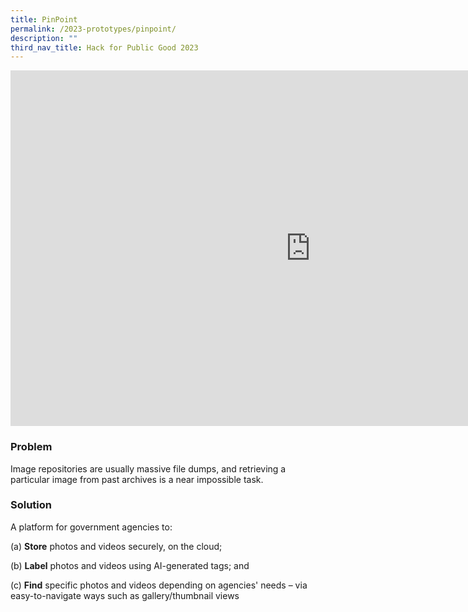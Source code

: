 ```yaml
---
title: PinPoint
permalink: /2023-prototypes/pinpoint/
description: ""
third_nav_title: Hack for Public Good 2023
---
```


<iframe allowfullscreen="true" height="569" width="960" frameborder="0" src="https://docs.google.com/presentation/d/e/2PACX-1vQcfKdWkG7YPRCUomz7MYAZpzwWBCw2uuWwRXYudHu2kIMINN3vo4-nA-vrkbL1C4C6XHkKdwSdpe9R/embed?start=false&loop=false&delayms=3000"></iframe>

### Problem

Image repositories are usually massive file dumps, and retrieving a particular image from past archives is a near impossible task.

### Solution

A platform for government agencies to:

(a) **Store** photos and videos securely, on the cloud;

(b) **Label** photos and videos using AI-generated tags; and

(c) **Find** specific photos and videos depending on agencies' needs – via easy-to-navigate ways such as gallery/thumbnail views
